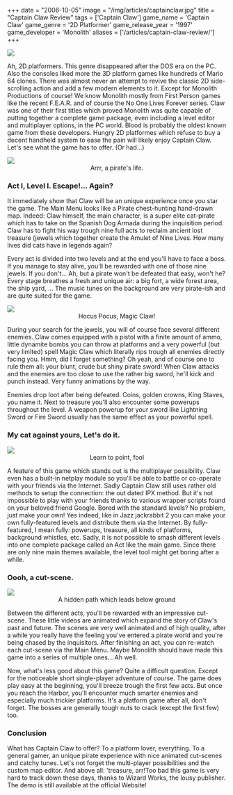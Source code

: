 +++
date = "2006-10-05"
image = "/img/articles/captainclaw.jpg"
title = "Captain Claw Review"
tags = ['Captain Claw']
game_name = 'Captain Claw'
game_genre = '2D Platformer'
game_release_year = '1997'
game_developer = 'Monolith'
aliases = ['/articles/captain-claw-review/']
+++

<img src="/img/Guides/CaptainClaw.jpg">

Ah, 2D platformers. This genre disappeared after the DOS era on the PC. Also the consoles liked more the 3D platform games like hundreds of Mario 64 clones. There was almost never an attempt to revive the classic 2D side-scrolling action and add a few modern elements to it. Except for Monolith Productions of course! We know Monolith mostly from First Person games like the recent F.E.A.R. and of course the No One Lives Forever series. Claw was one of their first titles which proved Monolith was quite capable of putting together a complete game package, even including a level editor and multiplayer options, in the PC world. Blood is probably the oldest known game from these developers. Hungry 2D platformes which refuse to buy a decent handheld system to ease the pain will likely enjoy Captain Claw. Let's see what the game has to offer. (Or had...)

<img src="/img/games/CaptainClaw/screens/04_lvl4_duckbeforehit.jpg">
<center>Arrr, a pirate's life.</center>

### Act I, Level I. Escape!... Again?

It immediately show that Claw will be an unique experience once you star the game. The Main Menu looks like a Pirate chest-hunting hand-drawn map. Indeed: Claw himself, the main character, is a super elite cat-pirate which has to take on the Spanish Dog Armada during the inquisition period. Claw has to fight his way trough nine full acts to reclaim ancient lost treasure (jewels which together create the Amulet of Nine Lives. How many lives did cats have in legends again?

Every act is divided into two levels and at the end you'll have to face a boss. If you manage to stay alive, you'll be rewarded with one of those nine jewels. If you don't... Ah, but a pirate won't be defeated that easy, won't he? Every stage breathes a fresh and unique air: a big fort, a wide forest area, the ship yard, ... The music tunes on the background are very pirate-ish and are quite suited for the game.

<img src="/img/games/CaptainClaw/screens/08_lvl2_magicclaw.jpg">
<center>Hocus Pocus, Magic Claw!</center>

During your search for the jewels, you will of course face several different enemies. Claw comes equipped with a pistol with a finite amount of ammo, little dynamite bombs you can throw at platforms and a very powerful (but very limited) spell Magic Claw which literally rips trough all enemies directly facing you. Hmm, did I forget something? Oh yeah, and of course one to rule them all: your blunt, crude but shiny pirate sword! When Claw attacks and the enemies are too close to use the rather big sword, he'll kick and punch instead. Very funny animations by the way. 

Enemies drop loot after being defeated. Coins, golden crowns, King Staves, you name it. Next to treasure you'll also encounter some powerups throughout the level. A weapon powerup for your sword like Lightning Sword or Fire Sword usually has the same effect as your powerful spell.

### My cat against yours, Let's do it.

<img src="/img/games/CaptainClaw/screens/10_lvl2_cannons.jpg">
<center>Learn to point, fool</center>

A feature of this game which stands out is the multiplayer possibility. Claw even has a built-in netplay module so you'll be able to battle or co-operate with your friends via the Internet. Sadly Captain Claw still uses rather old methods to setup the connection: the out dated IPX method. But it's not impossible to play with your friends thanks to various wrapper scripts found on your beloved friend Google. 
Bored with the standard levels? No problem, just make your own! Yes indeed, like in Jazz jackrabbit 2 you can make your own fully-featured levels and distribute them via the Internet. By fully-featured, I mean fully: powerups, treasure, all kinds of platforms, background whistles, etc. Sadly, it is not possible to smash different levels into one complete package called an Act like the main game. Since there are only nine main themes available, the level tool might get boring after a while.

### Oooh, a cut-scene.

<img src="/img/games/CaptainClaw/screens/13_lvl3_underground.jpg">
<center>A hidden path which leads below ground</center>

Between the different acts, you'll be rewarded with an impressive cut-scene. These little videos are animated which expand the story of Claw's past and future. The scenes are very well animated and of high quality, after a while you really have the feeling you've entered a pirate world and you're being chased by the inquisitors. After finishing an act, you can re-watch each cut-scene via the Main Menu. Maybe Monolith should have made this game into a series of multiple ones... Ah well.

Now, what's less good about this game? Quite a difficult question. Except for the noticeable short single-player adventure of course. The game does play easy at the beginning, you'll breeze trough the first few acts. But once you reach the Harbor, you'll encounter much smarter enemies and especially much trickier platforms. It's a platform game after all, don't forget. The bosses are generally tough nuts to crack (except the first few) too.

### Conclusion

What has Captain Claw to offer? To a platform lover, everything. To a general gamer, an unique pirate experience with nice animated cut-scenes and catchy tunes. Let's not forget the multi-player possibilities and the custom map editor. And above all: 'treasure, arr!Too bad this game is very hard to track down these days, thanks to Wizard Works, the lousy publisher. The demo is still available at the official Website!